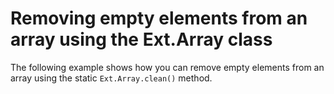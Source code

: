 # Removing empty elements from an array using the Ext.Array class #

The following example shows how you can remove empty elements from an array using the static `Ext.Array.clean()` method.
